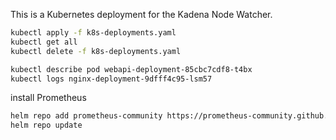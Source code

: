 This is a Kubernetes deployment for the Kadena Node Watcher.

```bash
kubectl apply -f k8s-deployments.yaml
kubectl get all 
kubectl delete -f k8s-deployments.yaml 

kubectl describe pod webapi-deployment-85cbc7cdf8-t4bx
kubectl logs nginx-deployment-9dfff4c95-lsm57 

```

install Prometheus
```bash
helm repo add prometheus-community https://prometheus-community.github.io/helm-charts
helm repo update
```